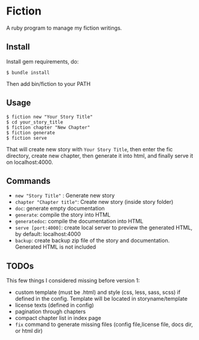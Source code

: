 # Fiction

A ruby program to manage my fiction writings.

## Install

Install gem requirements, do:

    $ bundle install

Then add bin/fiction to your PATH

## Usage

	$ fiction new "Your Story Title"
	$ cd your_story_title
	$ fiction chapter "New Chapter"
	$ fiction generate
	$ fiction serve

That will create new story with `Your Story Title`, then enter the fic directory, create new chapter, then generate it into html, and finally serve it on localhost:4000.

## Commands

* `new "Story Title"` : Generate new story
* `chapter "Chapter title"`:  Create new story (inside story folder)
* `doc`: generate empty documentation
* `generate`: compile the story into HTML
* `generatedoc`: compile the documentation into HTML
* `serve [port:4000]`: create local server to preview the generated HTML, by default: localhost:4000
* `backup`: create backup zip file of the story and documentation. Generated HTML is not included 

## TODOs

This few things I considered missing before version 1:

* custom template (must be .html) and style (css, less, sass, scss) if defined in the config. Template will be located in storyname/template
* license texts (defined in config)
* pagination through chapters
* compact chapter list in index page
* `fix` command to generate missing files (config file,license file, docs dir, or html dir)